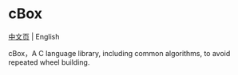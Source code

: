 # cBox

[中文页](README_ZH.md) | English

cBox，A C language library, including common algorithms, to avoid repeated wheel building.

